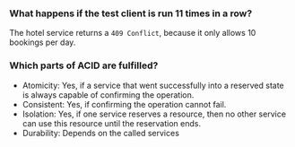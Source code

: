 ### What happens if the test client is run 11 times in a row?

The hotel service returns a `409 Conflict`, because it only allows 10 bookings per day.

### Which parts of ACID are fulfilled?

- Atomicity: Yes, if a service that went successfully into a reserved state is always capable of confirming the operation.
- Consistent: Yes, if confirming the operation cannot fail.
- Isolation: Yes, if one service reserves a resource, then no other service can use this resource until the reservation ends.
- Durability: Depends on the called services

